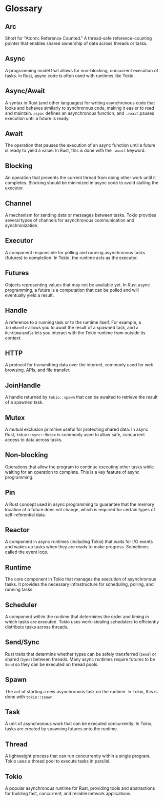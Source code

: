 # Glossary

## Arc
Short for "Atomic Reference Counted." A thread-safe reference-counting pointer that enables shared ownership of data across threads or tasks.

## Async
A programming model that allows for non-blocking, concurrent execution of tasks. In Rust, async code is often used with runtimes like Tokio.

## Async/Await
A syntax in Rust (and other languages) for writing asynchronous code that looks and behaves similarly to synchronous code, making it easier to read and maintain. `async` defines an asynchronous function, and `.await` pauses execution until a future is ready.

## Await
The operation that pauses the execution of an async function until a future is ready to yield a value. In Rust, this is done with the `.await` keyword.

## Blocking
An operation that prevents the current thread from doing other work until it completes. Blocking should be minimized in async code to avoid stalling the executor.

## Channel
A mechanism for sending data or messages between tasks. Tokio provides several types of channels for asynchronous communication and synchronization.

## Executor
A component responsible for polling and running asynchronous tasks (futures) to completion. In Tokio, the runtime acts as the executor.

## Futures
Objects representing values that may not be available yet. In Rust async programming, a future is a computation that can be polled and will eventually yield a result.

## Handle
A reference to a running task or to the runtime itself. For example, a `JoinHandle` allows you to await the result of a spawned task, and a `RuntimeHandle` lets you interact with the Tokio runtime from outside its context.

## HTTP
A protocol for transmitting data over the internet, commonly used for web browsing, APIs, and file transfer.

## JoinHandle
A handle returned by `tokio::spawn` that can be awaited to retrieve the result of a spawned task.

## Mutex
A mutual exclusion primitive useful for protecting shared data. In async Rust, `tokio::sync::Mutex` is commonly used to allow safe, concurrent access to data across tasks.

## Non-blocking
Operations that allow the program to continue executing other tasks while waiting for an operation to complete. This is a key feature of async programming.

## Pin
A Rust concept used in async programming to guarantee that the memory location of a future does not change, which is required for certain types of self-referential data.

## Reactor
A component in async runtimes (including Tokio) that waits for I/O events and wakes up tasks when they are ready to make progress. Sometimes called the event loop.

## Runtime
The core component in Tokio that manages the execution of asynchronous tasks. It provides the necessary infrastructure for scheduling, polling, and running tasks.

## Scheduler
A component within the runtime that determines the order and timing in which tasks are executed. Tokio uses work-stealing schedulers to efficiently distribute tasks across threads.

## Send/Sync
Rust traits that determine whether types can be safely transferred (`Send`) or shared (`Sync`) between threads. Many async runtimes require futures to be `Send` so they can be executed on thread pools.

## Spawn
The act of starting a new asynchronous task on the runtime. In Tokio, this is done with `tokio::spawn`.

## Task
A unit of asynchronous work that can be executed concurrently. In Tokio, tasks are created by spawning futures onto the runtime.

## Thread
A lightweight process that can run concurrently within a single program. Tokio uses a thread pool to execute tasks in parallel.

## Tokio
A popular asynchronous runtime for Rust, providing tools and abstractions for building fast, concurrent, and reliable network applications.
